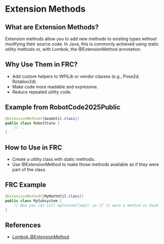 # Extension Methods

## What are Extension Methods?
Extension methods allow you to add new methods to existing types without modifying their source code. In Java, this is commonly achieved using static utility methods or, with Lombok, the @ExtensionMethod annotation.

## Why Use Them in FRC?
- Add custom helpers to WPILib or vendor classes (e.g., Pose2d, Rotation2d).
- Make code more readable and expressive.
- Reduce repeated utility code.

## Example from RobotCode2025Public
```java
@ExtensionMethod({GeomUtil.class})
public class RobotState {
    // ...
}
```

## How to Use in FRC
- Create a utility class with static methods.
- Use @ExtensionMethod to make those methods available as if they were part of the class.

## FRC Example
```java
@ExtensionMethod({MyMathUtil.class})
public class MySubsystem {
    // Now you can call myCustomClamp() as if it were a method on Double
}
```

## References
- [Lombok @ExtensionMethod](https://projectlombok.org/features/experimental/ExtensionMethod)
